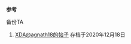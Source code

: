 **参考**


备份TA

1. [XDA@agnath18的帖子](https://web.archive.org/web/20201218202712/https://forum.xda-developers.com/t/how-to-backup-restore-ta-partition-and-root-the-device-detailed-guide.3479532/) 存档于2020年12月18日
